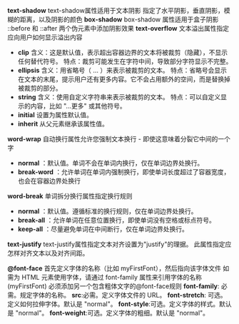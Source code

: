 **text-shadow**
text-shadow属性适用于文本阴影
指定了水平阴影，垂直阴影，模糊的距离，以及阴影的颜色
**box-shadow**
box-shadow 属性适用于盒子阴影
::before 和 ::after 两个伪元素中添加阴影效果
**text-overflow**
文本溢出属性指定应向用户如何显示溢出内容
* **clip**
  含义：这是默认值，表示超出容器边界的文本将被裁剪（隐藏），不显示任何替代符号。 特点：裁剪可能发生在字符中间，导致部分字符显示不完整。 
* **ellipsis** 
  含义：用省略号（  ...  ）来表示被裁剪的文本。 
  特点：省略号会显示在文本的末尾，提示用户还有更多内容。它不会占用额外的空间，而是替换掉被裁剪的部分。
* **string** 
  含义：使用自定义字符串来表示被裁剪的文本。 
  特点：可以自定义显示的内容，比如   "...更多"   或其他符号。 
* **initial**	设置为属性默认值。
* **inherit**	从父元素继承该属性值。

**word-wrap**
自动换行属性允许您强制文本换行 - 即使这意味着分裂它中间的一个字
* **normal**  ：默认值。单词不会在单词内换行，仅在单词边界处换行。
* **break-word**  ：允许单词在单词内强制换行，即使单词长度超过了容器宽度，也会在容器边界处换行
  
**word-break**
单词拆分换行属性指定换行规则
* **normal**  ：默认值。遵循标准的换行规则，仅在单词边界处换行。
* **break-all**  ：允许单词在任意位置换行，即使单词没有空格或标点符号。
* **keep-all**  ：尽量避免单词在中间断行，仅在单词边界处换行。
  
**text-justify**
text-justify属性指定文本对齐设置为"justify"的理据。
此属性指定应怎样对齐文本以及对齐间距。

**@font-face**
首先定义字体的名称（比如 myFirstFont），然后指向该字体文件
如需为 HTML 元素使用字体，请通过 font-family 属性来引用字体的名称 (myFirstFont)
必须添加另一个包含粗体文字的@font-face规则
**font-family**: 必需。规定字体的名称。
**src**:必需。定义字体文件的 URL。
**font-stretch**: 可选。定义如何拉伸字体。默认是 "normal"。
**font-style**:可选。定义字体的样式。默认是 "normal"。
**font-weight**:可选。定义字体的粗细。默认是 "normal"。